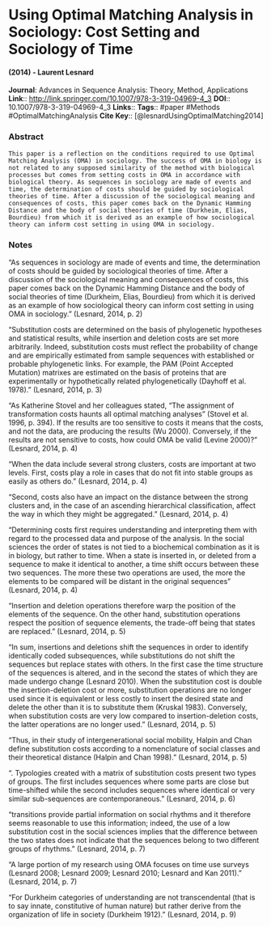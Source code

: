 # Using Optimal Matching Analysis in Sociology: Cost Setting and Sociology of Time
#### (2014) - Laurent Lesnard
**Journal**: Advances in Sequence Analysis: Theory, Method, Applications
**Link**:: http://link.springer.com/10.1007/978-3-319-04969-4_3
**DOI**:: 10.1007/978-3-319-04969-4_3
**Links**:: 
**Tags**:: #paper #Methods #OptimalMatchingAnalysis 
**Cite Key**:: [@lesnardUsingOptimalMatching2014]

### Abstract

```
This paper is a reflection on the conditions required to use Optimal Matching Analysis (OMA) in sociology. The success of OMA in biology is not related to any supposed similarity of the method with biological processes but comes from setting costs in OMA in accordance with biological theory. As sequences in sociology are made of events and time, the determination of costs should be guided by sociological theories of time. After a discussion of the sociological meaning and consequences of costs, this paper comes back on the Dynamic Hamming Distance and the body of social theories of time (Durkheim, Elias, Bourdieu) from which it is derived as an example of how sociological theory can inform cost setting in using OMA in sociology.
```

### Notes

“As sequences in sociology are made of events and time, the determination of costs should be guided by sociological theories of time. After a discussion of the sociological meaning and consequences of costs, this paper comes back on the Dynamic Hamming Distance and the body of social theories of time (Durkheim, Elias, Bourdieu) from which it is derived as an example of how sociological theory can inform cost setting in using OMA in sociology.” (Lesnard, 2014, p. 2)

“Substitution costs are determined on the basis of phylogenetic hypotheses and statistical results, while insertion and deletion costs are set more arbitrarily. Indeed, substitution costs must reflect the probability of change and are empirically estimated from sample sequences with established or probable phylogenetic links. For example, the PAM (Point Accepted Mutation) matrixes are estimated on the basis of proteins that are experimentally or hypothetically related phylogenetically (Dayhoff et al. 1978).” (Lesnard, 2014, p. 3)

“As Katherine Stovel and her colleagues stated, “The assignment of transformation costs haunts all optimal matching analyses” (Stovel et al. 1996, p. 394). If the results are too sensitive to costs it means that the costs, and not the data, are producing the results (Wu 2000). Conversely, if the results are not sensitive to costs, how could OMA be valid (Levine 2000)?” (Lesnard, 2014, p. 4)

“When the data include several strong clusters, costs are important at two levels. First, costs play a role in cases that do not fit into stable groups as easily as others do.” (Lesnard, 2014, p. 4)

“Second, costs also have an impact on the distance between the strong clusters and, in the case of an ascending hierarchical classification, affect the way in which they might be aggregated.” (Lesnard, 2014, p. 4)

“Determining costs first requires understanding and interpreting them with regard to the processed data and purpose of the analysis. In the social sciences the order of states is not tied to a biochemical combination as it is in biology, but rather to time. When a state is inserted in, or deleted from a sequence to make it identical to another, a time shift occurs between these two sequences. The more these two operations are used, the more the elements to be compared will be distant in the original sequences” (Lesnard, 2014, p. 4)

“Insertion and deletion operations therefore warp the position of the elements of the sequence. On the other hand, substitution operations respect the position of sequence elements, the trade-off being that states are replaced.” (Lesnard, 2014, p. 5)

“In sum, insertions and deletions shift the sequences in order to identify identically coded subsequences, while substitutions do not shift the sequences but replace states with others. In the first case the time structure of the sequences is altered, and in the second the states of which they are made undergo change (Lesnard 2010). When the substitution cost is double the insertion-deletion cost or more, substitution operations are no longer used since it is equivalent or less costly to insert the desired state and delete the other than it is to substitute them (Kruskal 1983). Conversely, when substitution costs are very low compared to insertion-deletion costs, the latter operations are no longer used.” (Lesnard, 2014, p. 5)

“Thus, in their study of intergenerational social mobility, Halpin and Chan define substitution costs according to a nomenclature of social classes and their theoretical distance (Halpin and Chan 1998).” (Lesnard, 2014, p. 5)

“. Typologies created with a matrix of substitution costs present two types of groups. The first includes sequences where some parts are close but time-shifted while the second includes sequences where identical or very similar sub-sequences are contemporaneous.” (Lesnard, 2014, p. 6)

“transitions provide partial information on social rhythms and it therefore seems reasonable to use this information; indeed, the use of a low substitution cost in the social sciences implies that the difference between the two states does not indicate that the sequences belong to two different groups of rhythms.” (Lesnard, 2014, p. 7)

“A large portion of my research using OMA focuses on time use surveys (Lesnard 2008; Lesnard 2009; Lesnard 2010; Lesnard and Kan 2011).” (Lesnard, 2014, p. 7)

“For Durkheim categories of understanding are not transcendental (that is to say innate, constitutive of human nature) but rather derive from the organization of life in society (Durkheim 1912).” (Lesnard, 2014, p. 9)